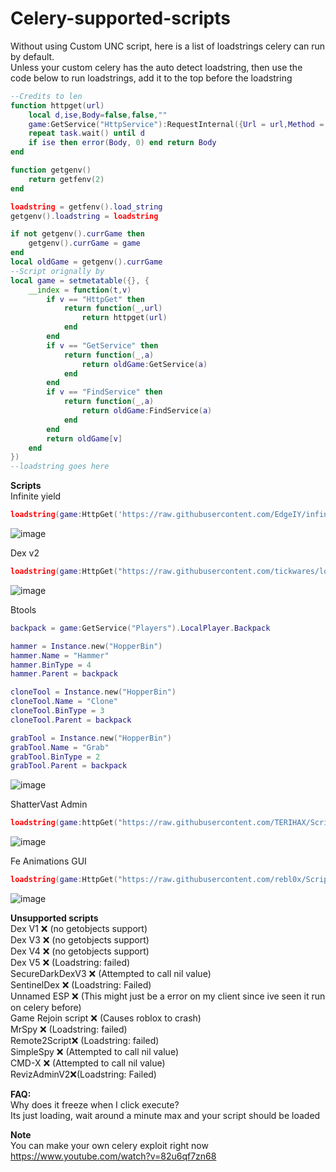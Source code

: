 # Celery-supported-scripts
Without using Custom UNC script, here is a list of loadstrings celery can run by default.<br>
Unless your custom celery has the auto detect loadstring, then use the code below to run loadstrings, add it to the top before the loadstring <br>

```lua
--Credits to len
function httpget(url)
    local d,ise,Body=false,false,""
    game:GetService("HttpService"):RequestInternal({Url = url,Method = "GET"}):Start(function(suc, res) if not suc then Body = res.StatusCode ise = true d=true return end Body=res.Body d=true end)
    repeat task.wait() until d
    if ise then error(Body, 0) end return Body
end

function getgenv()
    return getfenv(2)
end

loadstring = getfenv().load_string
getgenv().loadstring = loadstring

if not getgenv().currGame then
    getgenv().currGame = game
end
local oldGame = getgenv().currGame
--Script orignally by 
local game = setmetatable({}, {
    __index = function(t,v)
        if v == "HttpGet" then
            return function(_,url)
                return httpget(url)
            end
        end
        if v == "GetService" then
            return function(_,a)
                return oldGame:GetService(a)
            end
        end
        if v == "FindService" then
            return function(_,a)
                return oldGame:FindService(a)
            end
        end
        return oldGame[v]
    end
})
--loadstring goes here
```


**Scripts** <br>
Infinite yield <br>

```lua
loadstring(game:HttpGet('https://raw.githubusercontent.com/EdgeIY/infiniteyield/master/source'))()
```
![image](https://github.com/rebl0x/Celery-supported-scripts/assets/169552876/6dd93df4-e15c-4b63-b894-4ca54c2a74a7)


Dex v2 <br>
```lua
loadstring(game:HttpGet("https://raw.githubusercontent.com/tickwares/loadstringtest/main/dexs"))()
```
![image](https://github.com/rebl0x/Celery-supported-scripts/assets/169552876/080db141-5285-4f05-ab22-9d74a9960f14)

Btools <br>
```lua
backpack = game:GetService("Players").LocalPlayer.Backpack

hammer = Instance.new("HopperBin")
hammer.Name = "Hammer"
hammer.BinType = 4
hammer.Parent = backpack

cloneTool = Instance.new("HopperBin")
cloneTool.Name = "Clone"
cloneTool.BinType = 3
cloneTool.Parent = backpack

grabTool = Instance.new("HopperBin")
grabTool.Name = "Grab"
grabTool.BinType = 2
grabTool.Parent = backpack
```
![image](https://github.com/rebl0x/Celery-supported-scripts/assets/169552876/0057ebaf-f25e-48ab-b79e-3ad29228491c)

ShatterVast Admin <br>
```lua
loadstring(game:httpGet("https://raw.githubusercontent.com/TERIHAX/Scripts/main/Universal/Admin%20Scripts/ShatterVast.lua"))()
```
![image](https://github.com/rebl0x/Celery-supported-scripts/assets/169552876/2365f615-31d7-41a9-bedd-d09970b3f7fc)

Fe Animations GUI <br>
```lua
loadstring(game:HttpGet("https://raw.githubusercontent.com/rebl0x/Scripts/main/Fe%20Animations"))()
```
![image](https://github.com/rebl0x/Celery-supported-scripts/assets/169552876/afb98b68-e4f5-44b0-8801-214ae91a8a1c)



**Unsupported scripts**<br>
Dex V1 ❌ (no getobjects support)<br>
Dex V3 ❌ (no getobjects support)<br>
Dex V4 ❌ (no getobjects support)<br>
Dex V5 ❌ (Loadstring: failed)<br>
SecureDarkDexV3 ❌ (Attempted to call nil value)<br>
SentinelDex ❌ (Loadstring: Failed)<br>
Unnamed ESP ❌ (This might just be a error on my client since ive seen it run on celery before)<br>
Game Rejoin script ❌ (Causes roblox to crash)<br>
MrSpy ❌ (Loadstring: failed)<br>
Remote2Script❌ (Loadstring: failed)<br>
SimpleSpy ❌ (Attempted to call nil value)<br>
CMD-X ❌ (Attempted to call nil value)<br>
RevizAdminV2❌(Loadstring: Failed)<br>

**FAQ:** <br>
Why does it freeze when I click execute? <br>
Its just loading, wait around a minute max and your script should be loaded<br>

**Note**<br>
You can make your own celery exploit right now<br>
https://www.youtube.com/watch?v=82u6qf7zn68<br>
